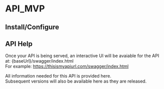 # API_MVP

## Install/Configure

## API Help
Once your API is being served, an interactive UI will be avaiable for the API at: {baseUrl}/swagger/index.html  
For example: https://thisismyapiurl.com/swagger/index.html

All information needed for this API is provided here.  
Subsequent versions will also be available here as they are released.